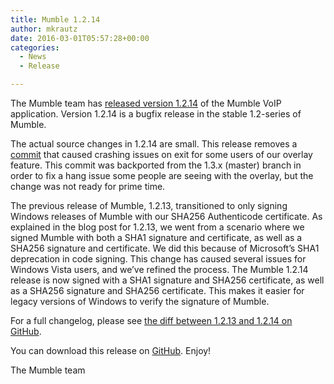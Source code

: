 ```yaml
---
title: Mumble 1.2.14
author: mkrautz
date: 2016-03-01T05:57:28+00:00
categories:
  - News
  - Release

---
```

<img class="alignleft size-full wp-image-232" title="Mumblesoftwarelogo" src="http://mumble.sourceforge.net/w/logo.png" alt="" />The Mumble team has [released version 1.2.14][1] of the Mumble VoIP application. Version 1.2.14 is a bugfix release in the stable 1.2-series of Mumble.

<!--more-->

The actual source changes in 1.2.14 are small. This release removes a [commit][2] that caused crashing issues on exit for some users of our overlay feature. This commit was backported from the 1.3.x (master) branch in order to fix a hang issue some people are seeing with the overlay, but the change was not ready for prime time.

The previous release of Mumble, 1.2.13, transitioned to only signing Windows releases of Mumble with our SHA256 Authenticode certificate. As explained in the blog post for 1.2.13, we went from a scenario where we signed Mumble with both a SHA1 signature and certificate, as well as a SHA256 signature and certificate. We did this because of Microsoft&#8217;s SHA1 deprecation in code signing. This change has caused several issues for Windows Vista users, and we&#8217;ve refined the process. The Mumble 1.2.14 release is now signed with a SHA1 signature and SHA256 certificate, as well as a SHA256 signature and SHA256 certificate. This makes it easier for legacy versions of Windows to verify the signature of Mumble.

For a full changelog, please see [the diff between 1.2.13 and 1.2.14 on GitHub][3].

You can download this release on [GitHub][4]. Enjoy!

The Mumble team

 [1]: https://github.com/mumble-voip/mumble/releases/tag/1.2.14
 [2]: https://github.com/mumble-voip/mumble/commit/6f3bacbded1b91c8eff6d13de436d9650aaf36e1
 [3]: https://github.com/mumble-voip/mumble/compare/1.2.13...1.2.14
 [4]: https://github.com/mumble-voip/mumble/releases/tag/1.2.14 "https://github.com/mumble-voip/mumble/releases/tag/1.2.14"